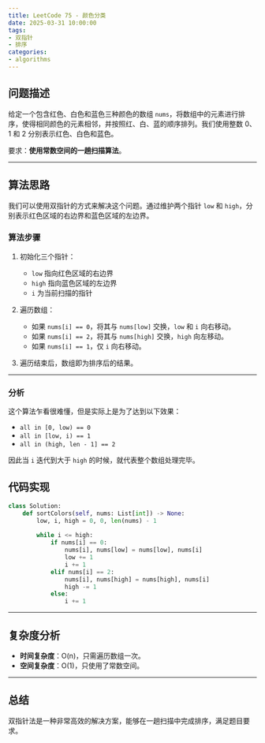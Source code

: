 ```yaml
---
title: LeetCode 75 - 颜色分类
date: 2025-03-31 10:00:00
tags: 
- 双指针
- 排序
categories:
- algorithms
---
```


## 问题描述

给定一个包含红色、白色和蓝色三种颜色的数组 `nums`，将数组中的元素进行排序，使得相同颜色的元素相邻，并按照红、白、蓝的顺序排列。我们使用整数 0、1 和 2 分别表示红色、白色和蓝色。

要求：**使用常数空间的一趟扫描算法**。

---

## 算法思路

我们可以使用双指针的方式来解决这个问题。通过维护两个指针 `low` 和 `high`，分别表示红色区域的右边界和蓝色区域的左边界。

### 算法步骤

1. 初始化三个指针：
   - `low` 指向红色区域的右边界
   - `high` 指向蓝色区域的左边界
   - `i` 为当前扫描的指针

2. 遍历数组：
   - 如果 `nums[i] == 0`，将其与 `nums[low]` 交换，`low` 和 `i` 向右移动。
   - 如果 `nums[i] == 2`，将其与 `nums[high]` 交换，`high` 向左移动。
   - 如果 `nums[i] == 1`，仅 `i` 向右移动。

3. 遍历结束后，数组即为排序后的结果。

---

### 分析

这个算法乍看很难懂，但是实际上是为了达到以下效果：

- `all in [0, low) == 0`
- `all in [low, i) == 1`
- `all in (high, len - 1] == 2`

因此当 `i` 迭代到大于 `high` 的时候，就代表整个数组处理完毕。

## 代码实现

```python
class Solution:
    def sortColors(self, nums: List[int]) -> None:
        low, i, high = 0, 0, len(nums) - 1
        
        while i <= high:
            if nums[i] == 0:
                nums[i], nums[low] = nums[low], nums[i]
                low += 1
                i += 1
            elif nums[i] == 2:
                nums[i], nums[high] = nums[high], nums[i]
                high -= 1
            else:
                i += 1
```

---

## 复杂度分析

- **时间复杂度**：O(n)，只需遍历数组一次。
- **空间复杂度**：O(1)，只使用了常数空间。

---

## 总结

双指针法是一种非常高效的解决方案，能够在一趟扫描中完成排序，满足题目要求。

